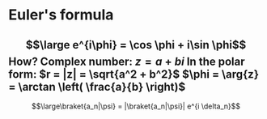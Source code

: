 # Euler's formula
$$\large e^{i\phi} = \cos \phi + i\sin \phi$$
How? 
Complex number: $z = a + bi$ 
In the polar form:
$r = |z| = \sqrt{a^2 + b^2}$
$\phi = \arg{z} = \arctan \left( \frac{a}{b} \right)$
---
$$\large\braket{a_n|\psi} = |\braket{a_n|\psi}| e^{i \delta_n}$$
